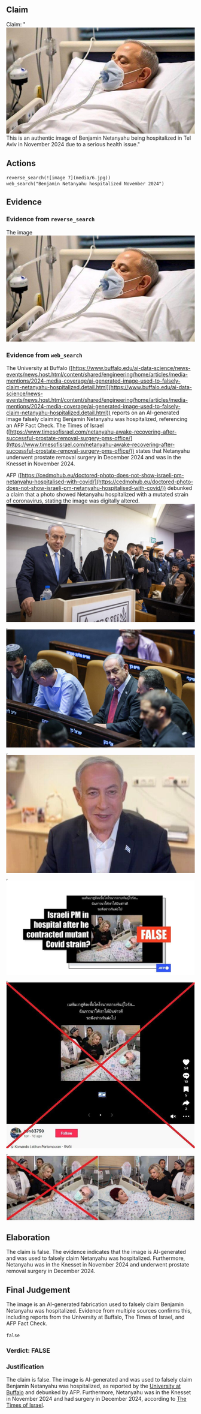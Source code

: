 ## Claim
Claim: "![image 7](media/6.jpg) This is an authentic image of Benjamin Netanyahu being hospitalized in Tel Aviv in November 2024 due to a serious health issue."

## Actions
```
reverse_search(![image 7](media/6.jpg))
web_search("Benjamin Netanyahu hospitalized November 2024")
```

## Evidence
### Evidence from `reverse_search`
The image ![image 7](media/6.jpg)

### Evidence from `web_search`
The University at Buffalo ([https://www.buffalo.edu/ai-data-science/news-events/news.host.html/content/shared/engineering/home/articles/media-mentions/2024-media-coverage/ai-generated-image-used-to-falsely-claim-netanyahu-hospitalized.detail.html](https://www.buffalo.edu/ai-data-science/news-events/news.host.html/content/shared/engineering/home/articles/media-mentions/2024-media-coverage/ai-generated-image-used-to-falsely-claim-netanyahu-hospitalized.detail.html)) reports on an AI-generated image falsely claiming Benjamin Netanyahu was hospitalized, referencing an AFP Fact Check. The Times of Israel ([https://www.timesofisrael.com/netanyahu-awake-recovering-after-successful-prostate-removal-surgery-pms-office/](https://www.timesofisrael.com/netanyahu-awake-recovering-after-successful-prostate-removal-surgery-pms-office/)) states that Netanyahu underwent prostate removal surgery in December 2024 and was in the Knesset in November 2024.

AFP ([https://cedmohub.eu/doctored-photo-does-not-show-israeli-pm-netanyahu-hospitalised-with-covid/](https://cedmohub.eu/doctored-photo-does-not-show-israeli-pm-netanyahu-hospitalised-with-covid/)) debunked a claim that a photo showed Netanyahu hospitalized with a mutated strain of coronavirus, stating the image was digitally altered. ![image 3671](media/2025-08-23_00-30-1755909022-753421.jpg), ![image 3672](media/2025-08-23_00-30-1755909023-260118.jpg), ![image 3673](media/2025-08-23_00-30-1755909023-807681.jpg), ![image 3675](media/2025-08-23_00-30-1755909035-893554.jpg), ![image 3676](media/2025-08-23_00-30-1755909036-957265.jpg), ![image 3678](media/2025-08-23_00-30-1755909042-416559.jpg)


## Elaboration
The claim is false. The evidence indicates that the image is AI-generated and was used to falsely claim Netanyahu was hospitalized. Furthermore, Netanyahu was in the Knesset in November 2024 and underwent prostate removal surgery in December 2024.


## Final Judgement
The image is an AI-generated fabrication used to falsely claim Benjamin Netanyahu was hospitalized. Evidence from multiple sources confirms this, including reports from the University at Buffalo, The Times of Israel, and AFP Fact Check.

`false`

### Verdict: FALSE

### Justification
The claim is false. The image is AI-generated and was used to falsely claim Benjamin Netanyahu was hospitalized, as reported by the [University at Buffalo](https://www.buffalo.edu/ai-data-science/news-events/news.host.html/content/shared/engineering/home/articles/media-mentions/2024-media-coverage/ai-generated-image-used-to-falsely-claim-netanyahu-hospitalized.detail.html) and debunked by AFP. Furthermore, Netanyahu was in the Knesset in November 2024 and had surgery in December 2024, according to [The Times of Israel](https://www.timesofisrael.com/netanyahu-awake-recovering-after-successful-prostate-removal-surgery-pms-office/).
